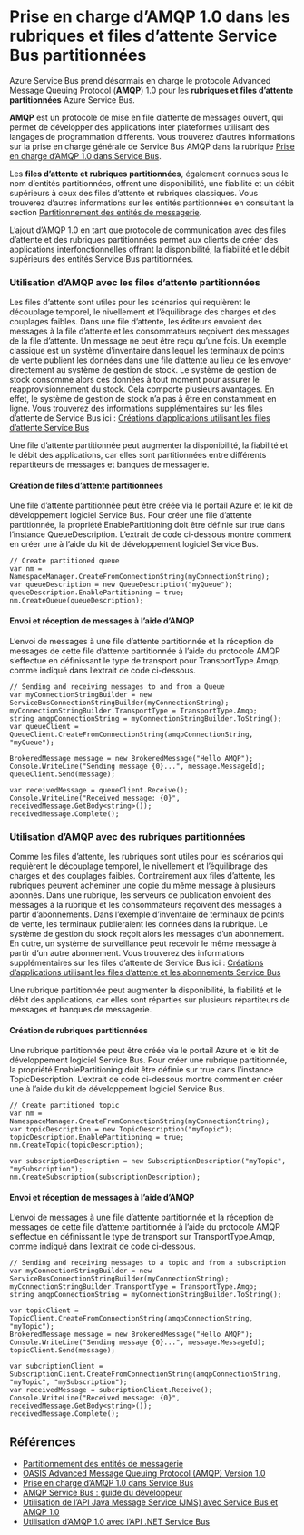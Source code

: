 <properties 
	pageTitle="Prise en charge d’AMQP 1.0 dans les rubriques et files d’attente Service Bus partitionnées | Microsoft Azure" 
	description="Apprendre comment utiliser Advanced Message Queuing Protocol (AMQP) 1.0 dans les rubriques et files d’attente partitionnées Azure Service Bus." 
	services="service-bus" 
	documentationCenter=".net" 
	authors="hillaryc" 
	manager="hillaryc" 
	editor="hillaryc"/>

<tags 
	ms.service="service-bus" 
	ms.workload="tbd" 
	ms.tgt_pltfrm="na" 
	ms.devlang="multiple" 
	ms.topic="article" 
	ms.date="07/21/2015" 
	ms.author="hillaryc"/>



# Prise en charge d’AMQP 1.0 dans les rubriques et files d’attente Service Bus partitionnées 

Azure Service Bus prend désormais en charge le protocole Advanced Message Queuing Protocol (**AMQP**) 1.0 pour les **rubriques et files d’attente partitionnées** Azure Service Bus.

**AMQP** est un protocole de mise en file d’attente de messages ouvert, qui permet de développer des applications inter plateformes utilisant des langages de programmation différents. Vous trouverez d’autres informations sur la prise en charge générale de Service Bus AMQP dans la rubrique [Prise en charge d’AMQP 1.0 dans Service Bus](service-bus-amqp-overview.md).

Les **files d’attente et rubriques partitionnées**, également connues sous le nom d’entités partitionnées, offrent une disponibilité, une fiabilité et un débit supérieurs à ceux des files d’attente et rubriques classiques. Vous trouverez d’autres informations sur les entités partitionnées en consultant la section [Partitionnement des entités de messagerie](https://msdn.microsoft.com/library/azure/dn520246.aspx).

L’ajout d’AMQP 1.0 en tant que protocole de communication avec des files d’attente et des rubriques partitionnées permet aux clients de créer des applications interfonctionnelles offrant la disponibilité, la fiabilité et le débit supérieurs des entités Service Bus partitionnées.

### Utilisation d’AMQP avec les files d’attente partitionnées

Les files d’attente sont utiles pour les scénarios qui requièrent le découplage temporel, le nivellement et l’équilibrage des charges et des couplages faibles. Dans une file d’attente, les éditeurs envoient des messages à la file d’attente et les consommateurs reçoivent des messages de la file d’attente. Un message ne peut être reçu qu’une fois. Un exemple classique est un système d’inventaire dans lequel les terminaux de points de vente publient les données dans une file d’attente au lieu de les envoyer directement au système de gestion de stock. Le système de gestion de stock consomme alors ces données à tout moment pour assurer le réapprovisionnement du stock. Cela comporte plusieurs avantages. En effet, le système de gestion de stock n’a pas à être en constamment en ligne. Vous trouverez des informations supplémentaires sur les files d’attente de Service Bus ici : [Créations d’applications utilisant les files d’attente Service Bus](https://msdn.microsoft.com/library/azure/hh689723.aspx)

Une file d’attente partitionnée peut augmenter la disponibilité, la fiabilité et le débit des applications, car elles sont partitionnées entre différents répartiteurs de messages et banques de messagerie.

#### Création de files d’attente partitionnées

Une file d’attente partitionnée peut être créée via le portail Azure et le kit de développement logiciel Service Bus. Pour créer une file d’attente partitionnée, la propriété EnablePartitioning doit être définie sur true dans l’instance QueueDescription. L’extrait de code ci-dessous montre comment en créer une à l’aide du kit de développement logiciel Service Bus.
 
	// Create partitioned queue
	var nm = NamespaceManager.CreateFromConnectionString(myConnectionString);
	var queueDescription = new QueueDescription("myQueue");
	queueDescription.EnablePartitioning = true;
	nm.CreateQueue(queueDescription);

#### Envoi et réception de messages à l’aide d’AMQP

L’envoi de messages à une file d’attente partitionnée et la réception de messages de cette file d’attente partitionnée à l’aide du protocole AMQP s’effectue en définissant le type de transport pour TransportType.Amqp, comme indiqué dans l’extrait de code ci-dessous.

	// Sending and receiving messages to and from a Queue
	var myConnectionStringBuilder = new ServiceBusConnectionStringBuilder(myConnectionString);
	myConnectionStringBuilder.TransportType = TransportType.Amqp;
	string amqpConnectionString = myConnectionStringBuilder.ToString();
	var queueClient = QueueClient.CreateFromConnectionString(amqpConnectionString, "myQueue");

	BrokeredMessage message = new BrokeredMessage("Hello AMQP");
	Console.WriteLine("Sending message {0}...", message.MessageId);
	queueClient.Send(message);

	var receivedMessage = queueClient.Receive();
	Console.WriteLine("Received message: {0}", receivedMessage.GetBody<string>());
	receivedMessage.Complete();


### Utilisation d’AMQP avec des rubriques partitionnées

Comme les files d’attente, les rubriques sont utiles pour les scénarios qui requièrent le découplage temporel, le nivellement et l’équilibrage des charges et des couplages faibles. Contrairement aux files d’attente, les rubriques peuvent acheminer une copie du même message à plusieurs abonnés. Dans une rubrique, les serveurs de publication envoient des messages à la rubrique et les consommateurs reçoivent des messages à partir d’abonnements. Dans l’exemple d’inventaire de terminaux de points de vente, les terminaux publieraient les données dans la rubrique. Le système de gestion du stock reçoit alors les messages d’un abonnement. En outre, un système de surveillance peut recevoir le même message à partir d’un autre abonnement. Vous trouverez des informations supplémentaires sur les files d’attente de Service Bus ici : [Créations d’applications utilisant les files d’attente et les abonnements Service Bus](https://msdn.microsoft.com/library/azure/hh699844.aspx)

Une rubrique partitionnée peut augmenter la disponibilité, la fiabilité et le débit des applications, car elles sont réparties sur plusieurs répartiteurs de messages et banques de messagerie.

#### Création de rubriques partitionnées

Une rubrique partitionnée peut être créée via le portail Azure et le kit de développement logiciel Service Bus. Pour créer une rubrique partitionnée, la propriété EnablePartitioning doit être définie sur true dans l’instance TopicDescription. L’extrait de code ci-dessous montre comment en créer une à l’aide du kit de développement logiciel Service Bus.
	
	// Create partitioned topic
	var nm = NamespaceManager.CreateFromConnectionString(myConnectionString);
	var topicDescription = new TopicDescription("myTopic");
	topicDescription.EnablePartitioning = true;
	nm.CreateTopic(topicDescription);

	var subscriptionDescription = new SubscriptionDescription("myTopic", "mySubscription");
	nm.CreateSubscription(subscriptionDescription);

#### Envoi et réception de messages à l’aide d’AMQP

L’envoi de messages à une file d’attente partitionnée et la réception de messages de cette file d’attente partitionnée à l’aide du protocole AMQP s’effectue en définissant le type de transport sur TransportType.Amqp, comme indiqué dans l’extrait de code ci-dessous.

	// Sending and receiving messages to a topic and from a subscription
	var myConnectionStringBuilder = new ServiceBusConnectionStringBuilder(myConnectionString);
	myConnectionStringBuilder.TransportType = TransportType.Amqp;
	string amqpConnectionString = myConnectionStringBuilder.ToString();
	
	var topicClient = TopicClient.CreateFromConnectionString(amqpConnectionString, "myTopic");
	BrokeredMessage message = new BrokeredMessage("Hello AMQP");
	Console.WriteLine("Sending message {0}...", message.MessageId);
	topicClient.Send(message);
	
	var subcriptionClient = SubscriptionClient.CreateFromConnectionString(amqpConnectionString, "myTopic", "mySubscription");
	var receivedMessage = subcriptionClient.Receive();
	Console.WriteLine("Received message: {0}", receivedMessage.GetBody<string>());
	receivedMessage.Complete();


## Références

*    [Partitionnement des entités de messagerie](https://msdn.microsoft.com/library/azure/dn520246.aspx)
*    [OASIS Advanced Message Queuing Protocol (AMQP) Version 1.0](http://docs.oasis-open.org/amqp/core/v1.0/os/amqp-core-complete-v1.0-os.pdf)
*    [Prise en charge d’AMQP 1.0 dans Service Bus](service-bus-amqp-overview.md)
*    [AMQP Service Bus : guide du développeur]("https://msdn.microsoft.com/library/azure/jj841071.aspx")
*    [Utilisation de l’API Java Message Service (JMS) avec Service Bus et AMQP 1.0](service-bus-java-how-to-use-jms-api-amqp.md)
*    [Utilisation d’AMQP 1.0 avec l’API .NET Service Bus](service-bus-dotnet-advanced-message-queuing.md)

<!---HONumber=Sept15_HO4-->
